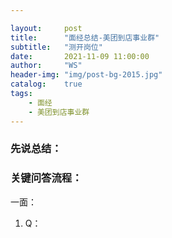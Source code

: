 ```yaml
---

layout:     post
title:      "面经总结-美团到店事业群"
subtitle:   "测开岗位"
date:       2021-11-09 11:00:00
author:     "WS"
header-img: "img/post-bg-2015.jpg"
catalog:    true
tags:
    - 面经
    - 美团到店事业群
---
```


###  先说总结：

  

### 关键问答流程：

一面：

1. Q：

